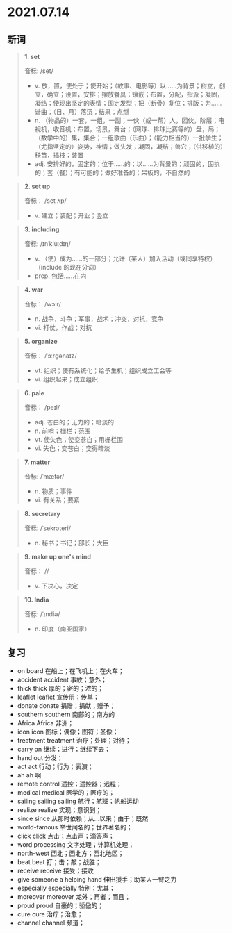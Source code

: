 # 2021.07.14

## 新词

> **1. set**
>
> 音标:  /set/
>
> - v. 放，置，使处于；使开始；（故事、电影等）以......为背景；树立，创立，确立；设置，安排；摆放餐具；镶嵌；布置，分配，指派；凝固，凝结；使现出坚定的表情；固定发型；把（断骨）复位；排版；为……谱曲；（日、月）落沉；结果；点燃
> - n. （物品的）一套，一组，一副；一伙（或一帮）人，团伙，阶层；电视机，收音机；布置，场景，舞台；（网球、排球比赛等的）盘，局；（数学中的）集，集合；一组歌曲（乐曲）；（能力相当的）一批学生；（尤指坚定的）姿势，神情；做头发；凝固，凝结；兽穴；（供移植的）秧苗，插枝；装置
> - adj. 安排好的，固定的；位于......的；以……为背景的；顽固的，固执的；套（餐）；有可能的；做好准备的；呆板的，不自然的



> **2. set up**
>
> 音标： /set ʌp/
>
> - v. 建立；装配；开业；竖立



> **3. including**
>
> 音标:  /ɪnˈkluːdɪŋ/
>
> - v. （使）成为……的一部分；允许（某人）加入活动（或同享特权）（include 的现在分词）
> - prep. 包括……在内


> **4. war**
>
> 音标： /wɔːr/
>
> - n. 战争，斗争；军事，战术；冲突，对抗，竞争
> - vi. 打仗，作战；对抗


> **5. organize**
>
> 音标： /ˈɔːrɡənaɪz/
>
> - vt. 组织；使有系统化；给予生机；组织成立工会等
> - vi. 组织起来；成立组织




> **6. pale**
>
> 音标： /peɪl/
>
> - adj. 苍白的；无力的；暗淡的
> - n. 前哨；栅栏；范围
> - vt. 使失色；使变苍白；用栅栏围
> - vi. 失色；变苍白；变得暗淡




> **7. matter**
>
> 音标:  /ˈmætər/
>
> - n. 物质；事件
> - vi. 有关系；要紧





> **8. secretary**
>
> 音标:  /ˈsekrəteri/
>
> - n. 秘书；书记；部长；大臣


> **9. make up one's mind**
>
> 音标：  //
> 
> - v. 下决心，决定


> **10. India**
>
> 音标: /ˈɪndiə/
>
> - n. 印度（南亚国家）




## 复习

- on board 在船上；在飞机上；在火车； 
- accident accident 事故；意外；
- thick thick 厚的；密的；浓的；
- leaflet leaflet 宣传册；传单；
- donate donate 捐赠；捐献；赠予；
- southern southern 南部的；南方的
- Africa Africa 非洲；
- icon icon 图标；偶像；图符；圣像；
- treatment treatment 治疗；处理；对待；
- carry on 继续；进行；继续下去；
- hand out 分发；
- act act 行动；行为；表演；
- ah ah 啊
- remote control  遥控；遥控器；远程；
- medical medical 医学的；医疗的；
- sailing sailing sailing 航行；航班；帆船运动
- realize realize 实现；意识到；
- since since 从那时依赖；从...以来；由于；既然
- world-famous 举世闻名的；世界著名的；
- click click 点击；点击声；滴答声；
- word processing 文字处理；计算机处理；
- north-west 西北；西北方；西北地区；
- beat beat 打；击；敲；战胜；
- receive receive 接受；接收
- give someone a helping hand 伸出援手；助某人一臂之力
- especially especially 特别；尤其；
- moreover moreover 龙外；再者；而且；
- proud proud 自豪的；骄傲的；
- cure cure 治疗；治愈；
- channel channel 频道；
